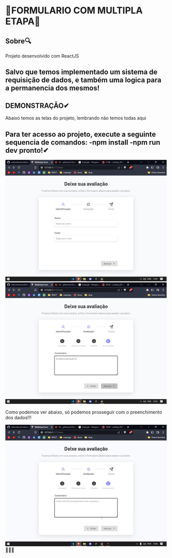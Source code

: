 # 👥FORMULARIO COM MULTIPLA ETAPA👥

## Sobre🔍
<p>Projeto desenvolvido com ReactJS</p>
<h2>Salvo que temos implementado um sistema de requisição de dados, e também uma logica para a permanencia dos mesmos!</h2>

## DEMONSTRAÇÃO✔
<p>Abaixo temos as telas do projeto, lembrando não temos todas aqui</p>
<h2>
Para ter acesso ao projeto, execute a seguinte sequencia de comandos:
 -npm install
 -npm run dev
  pronto!✔
</h2>
<img src='./assets/tela1.png'/>

<img src='./assets/tela2.png'/>

<p>Como podemos ver abaixo, só podemos prosseguir com o preenchimento dos dados!!!</p>
<img src='./assets/multistep.gif'/>
👨🏻‍💻
